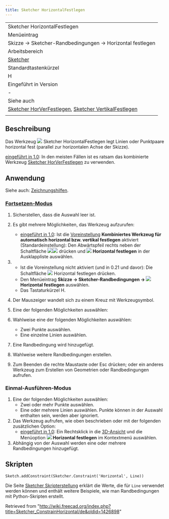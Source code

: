 ```yaml
---
title: Sketcher HorizontalFestlegen
---
```


|                                                                                                                                                                                      |
| ------------------------------------------------------------------------------------------------------------------------------------------------------------------------------------ |
| Sketcher HorizontalFestlegen                                                                                                                                                         |
| Menüeintrag                                                                                                                                                                          |
| Skizze → Sketcher-Randbedingungen → Horizontal festlegen                                                                                                                             |
| Arbeitsbereich                                                                                                                                                                       |
| [Sketcher](/Sketcher_Workbench/de "Sketcher Workbench/de")                                                                                                                           |
| Standardtastenkürzel                                                                                                                                                                 |
| H                                                                                                                                                                                    |
| Eingeführt in Version                                                                                                                                                                |
| -                                                                                                                                                                                    |
| Siehe auch                                                                                                                                                                           |
| [Sketcher HorVerFestlegen](/Sketcher_ConstrainHorVer/de "Sketcher ConstrainHorVer/de"), [Sketcher VertikalFestlegen](/Sketcher_ConstrainVertical/de "Sketcher ConstrainVertical/de") |
|                                                                                                                                                                                      |

## Beschreibung

Das Werkzeug ![](/images/Sketcher_ConstrainHorizontal.svg) Sketcher HorizontalFestlegen legt Linien oder Punktpaare horizontal fest (parallel zur horizontalen Achse der Skizze).

[eingeführt in 1.0](/Release_notes_1.0/de "Release notes 1.0/de"): In den meisten Fällen ist es ratsam das kombinierte Werkzeug [Sketcher HorVerFestlegen](/Sketcher_ConstrainHorVer/de "Sketcher ConstrainHorVer/de") zu verwenden.

## Anwendung

Siehe auch: [Zeichnungshilfen](/Sketcher_Workbench/de#Zeichnungshilfen "Sketcher Workbench/de").

### [Fortsetzen-Modus](/Sketcher_Workbench/de#Fortsetzen-Modi "Sketcher Workbench/de")

1. Sicherstellen, dass die Auswahl leer ist.
2. Es gibt mehrere Möglichkeiten, das Werkzeug aufzurufen:

   - [eingeführt in 1.0](/Release_notes_1.0/de "Release notes 1.0/de"): Ist die [Voreinstellung](/Sketcher_Preferences/de#Allgemein "Sketcher Preferences/de") **Kombiniertes Werkzeug für automatisch horizontal bzw. vertikal festlegen** aktiviert (Standardeinstellung): Den Abwärtspfeil rechts neben der Schaltfläche ![](/images/Sketcher_ConstrainHorVer.svg)![](/images/Toolbar_flyout_arrow.svg) drücken und **![](/images/Sketcher_ConstrainHorizontal.svg) Horizontal festlegen** in der Ausklappliste auswählen.

3. - Ist die Voreinstellung nicht aktiviert (und in 0.21 und davor): Die Schaltfläche ![](/images/Sketcher_ConstrainHorizontal.svg) Horizontal festlegen drücken.
   - Den Menüeintrag **Skizze → Sketcher-Randbedingungen → ![](/images/Sketcher_ConstrainHorizontal.svg) Horizontal festlegen** auswählen.
   - Das Tastaturkürzel H.
4. Der Mauszeiger wandelt sich zu einem Kreuz mit Werkzeugsymbol.
5. Eine der folgenden Möglichkeiten auswählen:
6. Wahlweise eine der folgenden Möglichkeiten auswählen:
   - Zwei Punkte auswählen.
   - Eine einzelne Linien auswählen.
7. Eine Randbedingung wird hinzugefügt.
8. Wahlweise weitere Randbedingungen erstellen.
9. Zum Beenden die rechte Maustaste oder Esc drücken; oder ein anderes Werkzeug zum Erstellen von Geometrien oder Randbedingungen aufrufen.

### Einmal-Ausführen-Modus

1. Eine der folgenden Möglichkeiten auswählen:
   - Zwei oder mehr Punkte auswählen.
   - Eine oder mehrere Linien auswählen. Punkte können in der Auswahl enthalten sein, werden aber ignoriert.
2. Das Werkzeug aufrufen, wie oben beschrieben oder mit der folgenden zusätzlichen Option:
   - [eingeführt in 1.0](/Release_notes_1.0/de "Release notes 1.0/de"): Ein Rechtsklick in die [3D-Ansicht](/3D_view/de "3D view/de") und die Menüoption **![](/images/Sketcher_ConstrainHorizontal.svg) Horizontal festlegen** im Kontextmenü auswählen.
3. Abhängig von der Auswahl werden eine oder mehrere Randbedingungen hinzugefügt.

## Skripten

```
Sketch.addConstraint(Sketcher.Constraint('Horizontal', Line))

```

Die Seite [Sketcher Skripterstellung](/Sketcher_scripting/de "Sketcher scripting/de") erklärt die Werte, die für `Line` verwendet werden können und enthält weitere Beispiele, wie man Randbedingungen mit Python-Skripten erstellt.

Retrieved from "<http://wiki.freecad.org/index.php?title=Sketcher_ConstrainHorizontal/de&oldid=1426898>"
